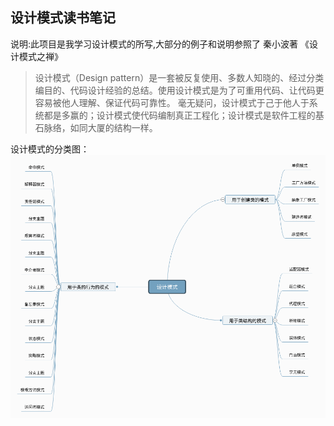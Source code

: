 ## 设计模式读书笔记
说明:此项目是我学习设计模式的所写,大部分的例子和说明参照了 秦小波著 《设计模式之禅》
>设计模式（Design pattern）是一套被反复使用、多数人知晓的、经过分类编目的、代码设计经验的总结。使用设计模式是为了可重用代码、让代码更容易被他人理解、保证代码可靠性。 毫无疑问，设计模式于己于他人于系统都是多赢的；设计模式使代码编制真正工程化；设计模式是软件工程的基石脉络，如同大厦的结构一样。

设计模式的分类图：<br>
![](设计模式.png)